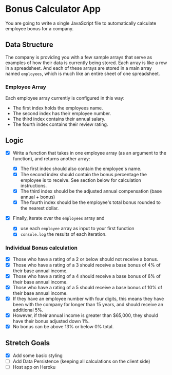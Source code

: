 # Bonus Calculator App

You are going to write a single JavaScript file to automatically calculate employee bonus for a company.

## Data Structure

The company is providing you with a few sample arrays that serve as examples of how their data is currently being stored. Each array is like a row in a spreadsheet. And each of these arrays are stored in a main array named `employees`, which is much like an entire sheet of one spreadsheet.

### Employee Array
Each employee array currently is configured in this way:

* The first index holds the employees name.
* The second index has their employee number.
* The third index contains their annual salary.
* The fourth index contains their review rating.

## Logic
* [x] Write a function that takes in one employee array (as an argument to the function), and returns another array:

  * [x] The first index should also contain the employee's name.
  * [x] The second index should contain the bonus percentage the employee is to receive. See section below for calculation instructions.
  * [x] The third index should be the adjusted annual compensation (base annual + bonus)
  * [x] The fourth index should be the employee's total bonus rounded to the nearest dollar.

* [x] Finally, iterate over the `employees` array and

  * [x] use each `employee` array as input to your first function
  * [x] `console.log` the results of each iteration.

### Individual Bonus calculation
* [x] Those who have a rating of a 2 or below should not receive a bonus.
* [x] Those who have a rating of a 3 should receive a base bonus of 4% of their base annual income.
* [x] Those who have a rating of a 4 should receive a base bonus of 6% of their base annual income.
* [x] Those who have a rating of a 5 should receive a base bonus of 10% of their base annual income.
* [x] If they have an employee number with four digits, this means they have been with the company for longer than 15 years, and should receive an additional 5%.
* [x] However, if their annual income is greater than $65,000, they should have their bonus adjusted down 1%.
* [x] No bonus can be above 13% or below 0% total.

## Stretch Goals
* [x] Add some basic styling
* [ ] Add Data Persistence (keeping all calculations on the client side)
* [ ] Host app on Heroku
